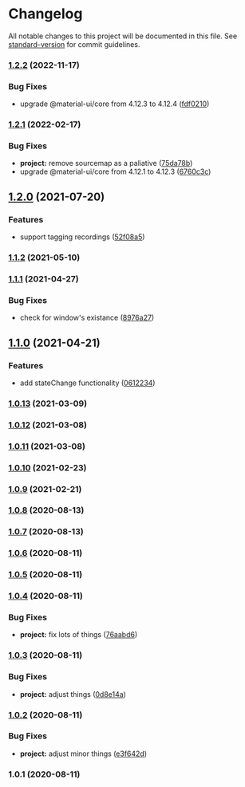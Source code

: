 # Changelog

All notable changes to this project will be documented in this file. See [standard-version](https://github.com/conventional-changelog/standard-version) for commit guidelines.

### [1.2.2](https://github.com/the-bugging/react-use-hotjar/compare/v1.2.1...v1.2.2) (2022-11-17)


### Bug Fixes

* upgrade @material-ui/core from 4.12.3 to 4.12.4 ([fdf0210](https://github.com/the-bugging/react-use-hotjar/commit/fdf0210dfcd5d833a3d65f5e922dc46d90d6209c))

### [1.2.1](https://github.com/the-bugging/react-use-hotjar/compare/v1.2.0...v1.2.1) (2022-02-17)


### Bug Fixes

* **project:** remove sourcemap as a paliative ([75da78b](https://github.com/the-bugging/react-use-hotjar/commit/75da78b4fb50a415c90d878117df8d2c1d27feda))
* upgrade @material-ui/core from 4.12.1 to 4.12.3 ([6760c3c](https://github.com/the-bugging/react-use-hotjar/commit/6760c3c387e0f12718bfcdc7ef32b93850fedea8))

## [1.2.0](https://github.com/the-bugging/react-use-hotjar/compare/v1.1.2...v1.2.0) (2021-07-20)


### Features

* support tagging recordings ([52f08a5](https://github.com/the-bugging/react-use-hotjar/commit/52f08a549bf0e2e2f32e96e9fc919fa94a574800))

### [1.1.2](https://github.com/the-bugging/react-use-hotjar/compare/v1.1.1...v1.1.2) (2021-05-10)

### [1.1.1](https://github.com/the-bugging/react-use-hotjar/compare/v1.1.0...v1.1.1) (2021-04-27)


### Bug Fixes

* check for window's existance ([8976a27](https://github.com/the-bugging/react-use-hotjar/commit/8976a27b7d027bed7ed7b5c4a1ffccd4781ffefd))

## [1.1.0](https://github.com/the-bugging/react-use-hotjar/compare/v1.0.13...v1.1.0) (2021-04-21)


### Features

* add stateChange functionality ([0612234](https://github.com/the-bugging/react-use-hotjar/commit/0612234774e1073e439363c0fd6f71308b5dd15a))

### [1.0.13](https://github.com/the-bugging/react-use-hotjar/compare/v1.0.12...v1.0.13) (2021-03-09)

### [1.0.12](https://github.com/the-bugging/react-use-hotjar/compare/v1.0.11...v1.0.12) (2021-03-08)

### [1.0.11](https://github.com/the-bugging/react-use-hotjar/compare/v1.0.10...v1.0.11) (2021-03-08)

### [1.0.10](https://github.com/the-bugging/react-use-hotjar/compare/v1.0.9...v1.0.10) (2021-02-23)

### [1.0.9](https://github.com/the-bugging/react-use-hotjar/compare/v1.0.8...v1.0.9) (2021-02-21)

### [1.0.8](https://github.com/the-bugging/react-use-hotjar/compare/v1.0.7...v1.0.8) (2020-08-13)

### [1.0.7](https://github.com/the-bugging/react-use-hotjar/compare/v1.0.6...v1.0.7) (2020-08-13)

### [1.0.6](https://github.com/the-bugging/react-use-hotjar/compare/v1.0.5...v1.0.6) (2020-08-11)

### [1.0.5](https://github.com/the-bugging/react-use-hotjar/compare/v1.0.4...v1.0.5) (2020-08-11)

### [1.0.4](https://github.com/the-bugging/react-use-hotjar/compare/v1.0.3...v1.0.4) (2020-08-11)


### Bug Fixes

* **project:** fix lots of things ([76aabd6](https://github.com/the-bugging/react-use-hotjar/commit/76aabd67e9b51b8a75cf4f3925a455de1271bddc))

### [1.0.3](https://github.com/the-bugging/react-use-hotjar/compare/v1.0.2...v1.0.3) (2020-08-11)


### Bug Fixes

* **project:** adjust things ([0d8e14a](https://github.com/the-bugging/react-use-hotjar/commit/0d8e14a537a40681877cd0c6aefe6e95232c85d2))

### [1.0.2](https://github.com/the-bugging/react-use-hotjar/compare/v1.0.1...v1.0.2) (2020-08-11)


### Bug Fixes

* **project:** adjust minor things ([e3f642d](https://github.com/the-bugging/react-use-hotjar/commit/e3f642d5176e0346b2592c3e7a7aeadfe18348e6))

### 1.0.1 (2020-08-11)
